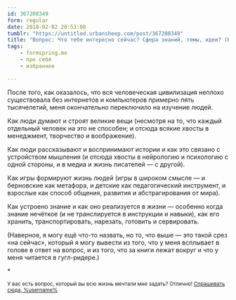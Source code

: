 ```yaml
---
id: 367208349
form: regular
date: 2010-02-02 20:53:00
tumblr: "https://untitled.urbansheep.com/post/367208349"
title: "Вопрос: Что тебе интересно сейчас? Сфера знаний, темы, идеи? (Klmk)"
tags:
    - formspring.me
    - про себя
    - избранное

---
```


<p>После того, как оказалось, что вся человеческая цивилизация неплохо существовала без интернетов и компьютеров примерно пять тысячелетий, меня окончательно переключило на изучение людей.</p>

<p>Как люди думают и строят великие вещи (несмотря на то, что каждый отдельный человек на это не способен; и отсюда всякие хвосты в менеджмент, творчество и воображение).</p>

<p>Как люди рассказывают и воспринимают истории и как это связано с устройством мышления (и отсюда хвосты в нейрологию и психологию с одной стороны, и в медиа и жизнь писателей — с другой).</p>

<p>Как игры формируют жизнь людей (игры в широком смысле — и берновские как метафора, и детские как педагогический инструмент, и взрослые как способ общения, развития и абстрагирования от мира).</p>

<p>Как устроено знание и как оно реализуется в жизни — особенно когда знание нечёткое (и не транслируется в инструкции и навыки), как его хранить, транспортировать, нарезать, готовить и сервировать.</p>

<p>(Наверное, я могу ещё что-то назвать, но то, что выше — это такой срез «на сейчас», который я могу вывести из того, что у меня всплывает в голове в ответ на вопрос, и из того, что за книги лежат вокруг и что у меня читается в гугл-ридере.)</p>

<p>*</p>

<p><small>У вас есть вопрос, который вы всю жизнь мечтали мне задать? Отлично! <a href="http://formspring.me/urbansheep">Спрашивать сюда, %username%</a></small></p>

